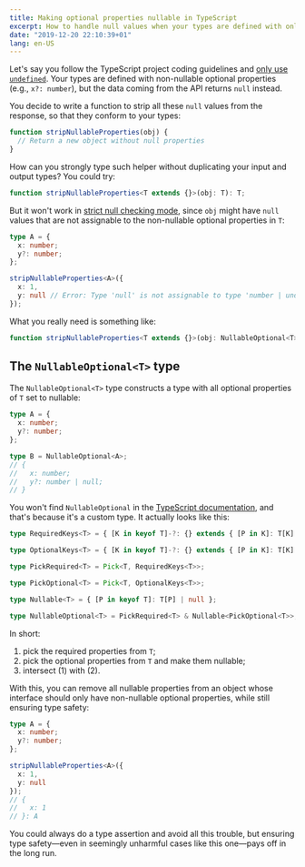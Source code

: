 ```yaml
---
title: Making optional properties nullable in TypeScript
excerpt: How to handle null values when your types are defined with only non-nullable optional properties.
date: "2019-12-20 22:10:39+01"
lang: en-US
---
```


Let's say you follow the TypeScript project coding guidelines and [only use `undefined`](https://github.com/microsoft/TypeScript/wiki/Coding-guidelines#null-and-undefined). Your types are defined with non-nullable optional properties (e.g., `x?: number`), but the data coming from the API returns `null` instead.

You decide to write a function to strip all these `null` values from the response, so that they conform to your types:

```ts
function stripNullableProperties(obj) {
  // Return a new object without null properties
}
```

How can you strongly type such helper without duplicating your input and output types? You could try:

```ts
function stripNullableProperties<T extends {}>(obj: T): T;
```

But it won't work in [strict null checking mode](https://www.typescriptlang.org/docs/handbook/release-notes/typescript-2-0.html#--strictnullchecks), since `obj` might have `null` values that are not assignable to the non-nullable optional properties in `T`:

```ts
type A = {
  x: number;
  y?: number;
};

stripNullableProperties<A>({
  x: 1,
  y: null // Error: Type 'null' is not assignable to type 'number | undefined'.
});
```

What you really need is something like:

```ts
function stripNullableProperties<T extends {}>(obj: NullableOptional<T>): T;
```

## The `NullableOptional<T>` type

The `NullableOptional<T>` type constructs a type with all optional properties of `T` set to nullable:

```ts
type A = {
  x: number;
  y?: number;
};

type B = NullableOptional<A>;
// {
//   x: number;
//   y?: number | null;
// }
```

You won't find `NullableOptional` in the [TypeScript documentation](https://www.typescriptlang.org/docs/handbook/utility-types.html), and that's because it's a custom type. It actually looks like this:

```ts
type RequiredKeys<T> = { [K in keyof T]-?: {} extends { [P in K]: T[K] } ? never : K }[keyof T];

type OptionalKeys<T> = { [K in keyof T]-?: {} extends { [P in K]: T[K] } ? K : never }[keyof T];

type PickRequired<T> = Pick<T, RequiredKeys<T>>;

type PickOptional<T> = Pick<T, OptionalKeys<T>>;

type Nullable<T> = { [P in keyof T]: T[P] | null };

type NullableOptional<T> = PickRequired<T> & Nullable<PickOptional<T>>;
```

In short:

1. pick the required properties from `T`;
2. pick the optional properties from `T` and make them nullable;
3. intersect (1) with (2).

With this, you can remove all nullable properties from an object whose interface should only have non-nullable optional properties, while still ensuring type safety:

```ts
type A = {
  x: number;
  y?: number;
};

stripNullableProperties<A>({
  x: 1,
  y: null
});
// {
//   x: 1
// }: A
```

You could always do a type assertion and avoid all this trouble, but ensuring type safety—even in seemingly unharmful cases like this one—pays off in the long run.

